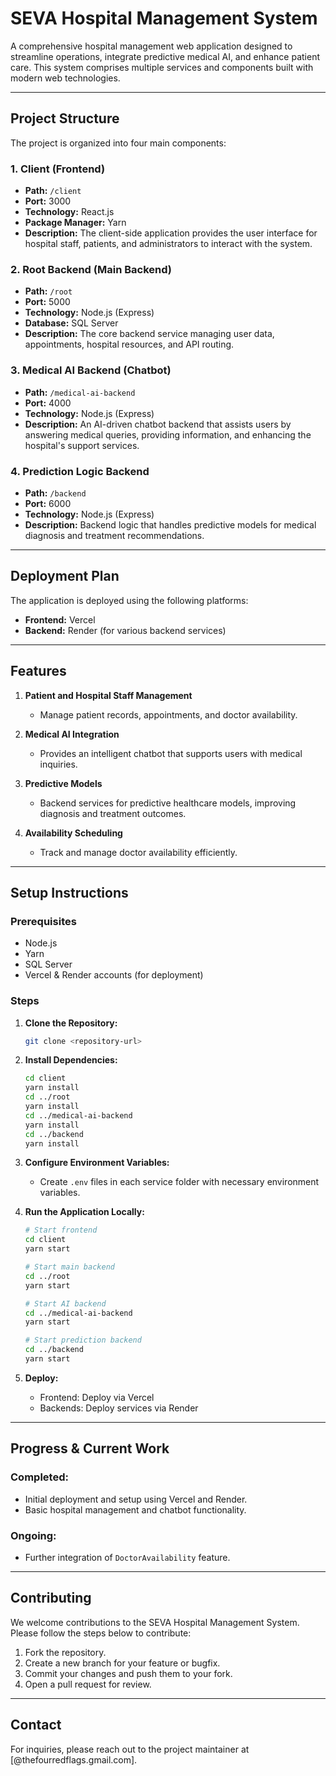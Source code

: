 # SEVA Hospital Management System

A comprehensive hospital management web application designed to streamline operations, integrate predictive medical AI, and enhance patient care. This system comprises multiple services and components built with modern web technologies.

---

## Project Structure

The project is organized into four main components:

### 1. Client (Frontend)
- **Path:** `/client`
- **Port:** 3000
- **Technology:** React.js
- **Package Manager:** Yarn
- **Description:** The client-side application provides the user interface for hospital staff, patients, and administrators to interact with the system.

### 2. Root Backend (Main Backend)
- **Path:** `/root`
- **Port:** 5000
- **Technology:** Node.js (Express)
- **Database:** SQL Server
- **Description:** The core backend service managing user data, appointments, hospital resources, and API routing.

### 3. Medical AI Backend (Chatbot)
- **Path:** `/medical-ai-backend`
- **Port:** 4000
- **Technology:** Node.js (Express)
- **Description:** An AI-driven chatbot backend that assists users by answering medical queries, providing information, and enhancing the hospital's support services.

### 4. Prediction Logic Backend
- **Path:** `/backend`
- **Port:** 6000
- **Technology:** Node.js (Express)
- **Description:** Backend logic that handles predictive models for medical diagnosis and treatment recommendations.

---

## Deployment Plan

The application is deployed using the following platforms:

- **Frontend:** Vercel
- **Backend:** Render (for various backend services)

---

## Features

1. **Patient and Hospital Staff Management**
   - Manage patient records, appointments, and doctor availability.
   
2. **Medical AI Integration**
   - Provides an intelligent chatbot that supports users with medical inquiries.

3. **Predictive Models**
   - Backend services for predictive healthcare models, improving diagnosis and treatment outcomes.

4. **Availability Scheduling**
   - Track and manage doctor availability efficiently.

---

## Setup Instructions

### Prerequisites

- Node.js
- Yarn
- SQL Server
- Vercel & Render accounts (for deployment)

### Steps

1. **Clone the Repository:**
   ```bash
   git clone <repository-url>
   ```

2. **Install Dependencies:**
   ```bash
   cd client
   yarn install
   cd ../root
   yarn install
   cd ../medical-ai-backend
   yarn install
   cd ../backend
   yarn install
   ```

3. **Configure Environment Variables:**
   - Create `.env` files in each service folder with necessary environment variables.

4. **Run the Application Locally:**
   ```bash
   # Start frontend
   cd client
   yarn start

   # Start main backend
   cd ../root
   yarn start

   # Start AI backend
   cd ../medical-ai-backend
   yarn start

   # Start prediction backend
   cd ../backend
   yarn start
   ```

5. **Deploy:**
   - Frontend: Deploy via Vercel
   - Backends: Deploy services via Render

---

## Progress & Current Work

### Completed:
- Initial deployment and setup using Vercel and Render.
- Basic hospital management and chatbot functionality.

### Ongoing:
- Further integration of `DoctorAvailability` feature.

---

## Contributing

We welcome contributions to the SEVA Hospital Management System. Please follow the steps below to contribute:

1. Fork the repository.
2. Create a new branch for your feature or bugfix.
3. Commit your changes and push them to your fork.
4. Open a pull request for review.



---

## Contact

For inquiries, please reach out to the project maintainer at [@thefourredflags.gmail.com].


